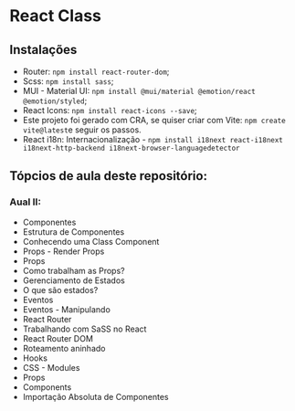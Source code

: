 # React Class

## Instalações

- Router: `npm install react-router-dom`;
- Scss: `npm install sass`;
- MUI - Material UI: `npm install @mui/material @emotion/react @emotion/styled`;
- React Icons: `npm install react-icons --save`;
- Este projeto foi gerado com CRA, se quiser criar com Vite: `npm create vite@latest`e seguir os passos.
- React i18n: Internacionalização - `npm install i18next react-i18next i18next-http-backend i18next-browser-languagedetector`

## Tópcios de aula deste repositório:
### Aual II:
- Componentes
- Estrutura de Componentes
- Conhecendo uma Class Component
- Props - Render Props
- Props
- Como trabalham as Props?
- Gerenciamento de Estados
- O que são estados?
- Eventos
- Eventos - Manipulando
- React Router
- Trabalhando com SaSS no React
- React Router DOM
- Roteamento aninhado
- Hooks
- CSS - Modules
- Props
- Components
- Importação Absoluta de Componentes

